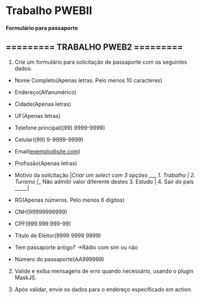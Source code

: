 # Trabalho PWEBII
#### Formulário para passaporte

## ========= TRABALHO PWEB2 =========

1. Crie um formulário para solicitação de passaporte com os seguintes dados:

  - Nome Completo(Apenas letras. Pelo menos 10 caracteres)
  - Endereço(Alfanumérico)
  - Cidade(Apenas letras)
  - UF(Apenas letras)
  - Telefone principal((99) 9999-9999)
  - Celular((99) 9-9999-9999)
  - Email(exemplo@site.com)
  - Profissão(Apenas letras)
  - Motivo da solicitação
	|_Criar um select com 3 opções ___
		1. Trabalho               |
		2. Turismo                |__ Não admitir valor diferente destes
		3. Estudo                 |
		4. Sair do país      _____|
			           
  - RG(Apenas números. Pelo menos 6 dígitos)
  - CNH(99999999999)
  - CPF(999.999.999-99)
  - Titulo de Eleitor(9999 9999 9999)
  - Tem passaporte antigo?
	->Rádio com sim ou não
  - Número do passaporte(AA999999)
 
2. Valide e exiba mensagens de erro quando necessário, usando o plugin MaskJS.

3. Após validar, envie os dados para o endereço especificado em action.
